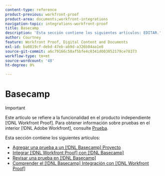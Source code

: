 ```yaml
---
content-type: reference
product-previous: workfront-proof
product-area: documents;workfront-integrations
navigation-topic: integrations-workfront-proof
title: Basecamp
description: 'Esta sección contiene los siguientes artículos: EDITAR.'
author: Courtney
feature: Workfront Proof, Digital Content and Documents
exl-id: ba0819cf-debd-47eb-ab9d-a326b84aa1e8
source-git-commit: a6c79166c50af5bfe4c0341d003052179ce78373
workflow-type: tm+mt
source-wordcount: '48'
ht-degree: 0%

---
```


# Basecamp

>[!IMPORTANT]
>
>Este artículo se refiere a la funcionalidad en el producto independiente [!DNL Workfront Proof]. Para obtener información sobre pruebas en el interior [!DNL Adobe Workfront], consulte [Prueba](../../../review-and-approve-work/proofing/proofing.md).

Esta sección contiene los siguientes artículos:

* [Agregar una prueba a un [!DNL Basecamp] Proyecto](../../../workfront-proof/wp-integrations/basecamp/add-proof-to-basecamp-project.md)
* [Integrar [!DNL Workfront Proof] con [!DNL Basecamp]](../../../workfront-proof/wp-integrations/basecamp/integrate-workfront-proof-with-basecamp.md)
* [Revisar una prueba en [!DNL Basecamp]](../../../workfront-proof/wp-integrations/basecamp/review-proof-basecamp.md)
* [Comprender el [!DNL Basecamp] Integración con [!DNL Workfront Proof]](../../../workfront-proof/wp-integrations/basecamp/basecamp-integration-overview.md)
